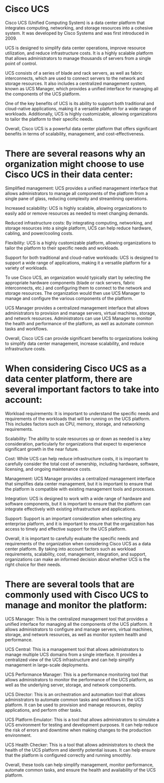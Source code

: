# Cisco UCS

Cisco UCS (Unified Computing System) is a data center platform that integrates computing, networking, and storage resources into a cohesive system. It was developed by Cisco Systems and was first introduced in 2009.

UCS is designed to simplify data center operations, improve resource utilization, and reduce infrastructure costs. It is a highly scalable platform that allows administrators to manage thousands of servers from a single point of control.

UCS consists of a series of blade and rack servers, as well as fabric interconnects, which are used to connect servers to the network and storage resources. It also includes a centralized management system, known as UCS Manager, which provides a unified interface for managing all the components of the UCS platform.

One of the key benefits of UCS is its ability to support both traditional and cloud-native applications, making it a versatile platform for a wide range of workloads. Additionally, UCS is highly customizable, allowing organizations to tailor the platform to their specific needs.

Overall, Cisco UCS is a powerful data center platform that offers significant benefits in terms of scalability, management, and cost-effectiveness.

# There are several reasons why an organization might choose to use Cisco UCS in their data center:

Simplified management: UCS provides a unified management interface that allows administrators to manage all components of the platform from a single pane of glass, reducing complexity and streamlining operations.

Increased scalability: UCS is highly scalable, allowing organizations to easily add or remove resources as needed to meet changing demands.

Reduced infrastructure costs: By integrating computing, networking, and storage resources into a single platform, UCS can help reduce hardware, cabling, and power/cooling costs.

Flexibility: UCS is a highly customizable platform, allowing organizations to tailor the platform to their specific needs and workloads.

Support for both traditional and cloud-native workloads: UCS is designed to support a wide range of applications, making it a versatile platform for a variety of workloads.

To use Cisco UCS, an organization would typically start by selecting the appropriate hardware components (blade or rack servers, fabric interconnects, etc.) and configuring them to connect to the network and storage resources. The organization would then use UCS Manager to manage and configure the various components of the platform.

UCS Manager provides a centralized management interface that allows administrators to provision and manage servers, virtual machines, storage, and network resources. Administrators can use UCS Manager to monitor the health and performance of the platform, as well as automate common tasks and workflows.

Overall, Cisco UCS can provide significant benefits to organizations looking to simplify data center management, increase scalability, and reduce infrastructure costs.

# When considering Cisco UCS as a data center platform, there are several important factors to take into account:

Workload requirements: It is important to understand the specific needs and requirements of the workloads that will be running on the UCS platform. This includes factors such as CPU, memory, storage, and networking requirements.

Scalability: The ability to scale resources up or down as needed is a key consideration, particularly for organizations that expect to experience significant growth in the near future.

Cost: While UCS can help reduce infrastructure costs, it is important to carefully consider the total cost of ownership, including hardware, software, licensing, and ongoing maintenance costs.

Management: UCS Manager provides a centralized management interface that simplifies data center management, but it is important to ensure that the platform is compatible with existing management tools and processes.

Integration: UCS is designed to work with a wide range of hardware and software components, but it is important to ensure that the platform can integrate effectively with existing infrastructure and applications.

Support: Support is an important consideration when selecting any enterprise platform, and it is important to ensure that the organization has access to timely and effective support for the UCS platform.

Overall, it is important to carefully evaluate the specific needs and requirements of the organization when considering Cisco UCS as a data center platform. By taking into account factors such as workload requirements, scalability, cost, management, integration, and support, organizations can make an informed decision about whether UCS is the right choice for their needs.

# There are several tools that are commonly used with Cisco UCS to manage and monitor the platform:

UCS Manager: This is the centralized management tool that provides a unified interface for managing all the components of the UCS platform. It allows administrators to configure and manage servers, virtual machines, storage, and network resources, as well as monitor system health and performance.

UCS Central: This is a management tool that allows administrators to manage multiple UCS domains from a single interface. It provides a centralized view of the UCS infrastructure and can help simplify management in large-scale deployments.

UCS Performance Manager: This is a performance monitoring tool that allows administrators to monitor the performance of the UCS platform, as well as the underlying server, storage, and network components.

UCS Director: This is an orchestration and automation tool that allows administrators to automate common tasks and workflows in the UCS platform. It can be used to provision and manage resources, deploy applications, and perform other tasks.

UCS Platform Emulator: This is a tool that allows administrators to simulate a UCS environment for testing and development purposes. It can help reduce the risk of errors and downtime when making changes to the production environment.

UCS Health Checker: This is a tool that allows administrators to check the health of the UCS platform and identify potential issues. It can help ensure that the platform is configured correctly and running smoothly.

Overall, these tools can help simplify management, monitor performance, automate common tasks, and ensure the health and availability of the UCS platform.

